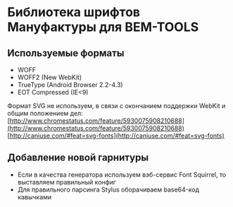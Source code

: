 # Библиотека шрифтов Мануфактуры для BEM-TOOLS

## Используемые форматы ##
* WOFF
* WOFF2 (New WebKit)
* TrueType (Android Browser 2.2-4.3)
* EOT Compressed (IE<9)

Формат SVG не используем, в связи с окончанием поддержки WebKit и общим положением дел:
[http://www.chromestatus.com/feature/5930075908210688](http://www.chromestatus.com/feature/5930075908210688)
[http://caniuse.com/#feat=svg-fonts](http://caniuse.com/#feat=svg-fonts)

## Добавление новой гарнитуры ##
* Если в качества генератора используем вэб-сервис Font Squirrel, то выставляем правильный конфиг
* Для правильного парсинга Stylus оборачиваем base64-код кавычками